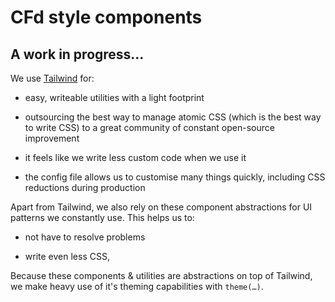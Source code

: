 # CFd style components

## A work in progress…

We use [Tailwind](https://tailwindcss.com/docs/installation) for:

* easy, writeable utilities with a light footprint

* outsourcing the best way to manage atomic CSS (which is the best way to write CSS) to a great community of constant open-source improvement

* it feels like we write less custom code when we use it

* the config file allows us to customise many things quickly, including CSS reductions during production

Apart from Tailwind, we also rely on these component abstractions for UI patterns we constantly use. This helps us to:

* not have to resolve problems

* write even less CSS,

Because these components & utilities are abstractions on top of Tailwind, we make heavy use of it's theming capabilities with `theme(…)`.
